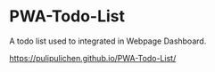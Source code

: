 # PWA-Todo-List
A todo list used to integrated in Webpage Dashboard.

https://pulipulichen.github.io/PWA-Todo-List/